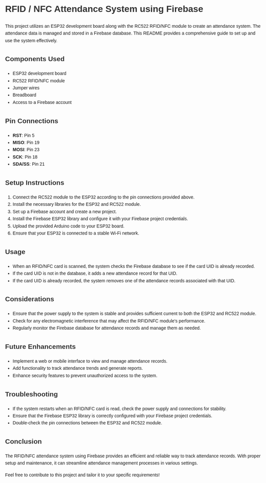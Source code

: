 <!DOCTYPE html>
<html lang="en">
<head>
  <meta charset="UTF-8">
  <meta name="viewport" content="width=device-width, initial-scale=1.0">
  <title>RFID / NFC Attendance System using Firebase</title>
  <style>
    body {
      font-family: Arial, sans-serif;
      line-height: 1.6;
      max-width: 800px;
      margin: 0 auto;
      padding: 20px;
    }
    h1, h2, h3 {
      color: #333;
    }
    code {
      background-color: #f4f4f4;
      padding: 5px;
      border-radius: 4px;
    }
  </style>
</head>
<body>
  <h1>RFID / NFC Attendance System using Firebase</h1>
  <p>This project utilizes an ESP32 development board along with the RC522 RFID/NFC module to create an attendance system. The attendance data is managed and stored in a Firebase database. This README provides a comprehensive guide to set up and use the system effectively.</p>

  <h2>Components Used</h2>
  <ul>
    <li>ESP32 development board</li>
    <li>RC522 RFID/NFC module</li>
    <li>Jumper wires</li>
    <li>Breadboard</li>
    <li>Access to a Firebase account</li>
  </ul>

  <h2>Pin Connections</h2>
  <ul>
    <li><strong>RST</strong>: Pin 5</li>
    <li><strong>MISO</strong>: Pin 19</li>
    <li><strong>MOSI</strong>: Pin 23</li>
    <li><strong>SCK</strong>: Pin 18</li>
    <li><strong>SDA/SS</strong>: Pin 21</li>
  </ul>

  <h2>Setup Instructions</h2>
  <ol>
    <li>Connect the RC522 module to the ESP32 according to the pin connections provided above.</li>
    <li>Install the necessary libraries for the ESP32 and RC522 module.</li>
    <li>Set up a Firebase account and create a new project.</li>
    <li>Install the Firebase ESP32 library and configure it with your Firebase project credentials.</li>
    <li>Upload the provided Arduino code to your ESP32 board.</li>
    <li>Ensure that your ESP32 is connected to a stable Wi-Fi network.</li>
  </ol>

  <h2>Usage</h2>
  <ul>
    <li>When an RFID/NFC card is scanned, the system checks the Firebase database to see if the card UID is already recorded.</li>
    <li>If the card UID is not in the database, it adds a new attendance record for that UID.</li>
    <li>If the card UID is already recorded, the system removes one of the attendance records associated with that UID.</li>
  </ul>

  <h2>Considerations</h2>
  <ul>
    <li>Ensure that the power supply to the system is stable and provides sufficient current to both the ESP32 and RC522 module.</li>
    <li>Check for any electromagnetic interference that may affect the RFID/NFC module's performance.</li>
    <li>Regularly monitor the Firebase database for attendance records and manage them as needed.</li>
  </ul>

  <h2>Future Enhancements</h2>
  <ul>
    <li>Implement a web or mobile interface to view and manage attendance records.</li>
    <li>Add functionality to track attendance trends and generate reports.</li>
    <li>Enhance security features to prevent unauthorized access to the system.</li>
  </ul>

  <h2>Troubleshooting</h2>
  <ul>
    <li>If the system restarts when an RFID/NFC card is read, check the power supply and connections for stability.</li>
    <li>Ensure that the Firebase ESP32 library is correctly configured with your Firebase project credentials.</li>
    <li>Double-check the pin connections between the ESP32 and RC522 module.</li>
  </ul>

  <h2>Conclusion</h2>
  <p>The RFID/NFC attendance system using Firebase provides an efficient and reliable way to track attendance records. With proper setup and maintenance, it can streamline attendance management processes in various settings.</p>
  <p>Feel free to contribute to this project and tailor it to your specific requirements!</p>
</body>
</html>

